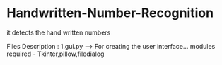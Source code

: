 # Handwritten-Number-Recognition
it detects the hand written numbers

Files Description :
1.gui.py --> For creating the user interface...
             modules required - Tkinter,pillow,filedialog
             


